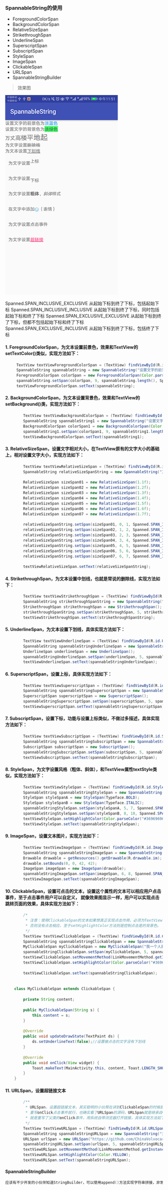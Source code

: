 ### SpannableString的使用
- ForegroundColorSpan
- BackgroundColorSpan
- RelativeSizeSpan
- StrikethroughSpan
- UnderlineSpan
- SuperscriptSpan
- SubscriptSpan
- StyleSpan
- ImageSpan
- ClickableSpan
- URLSpan
- SpannableStringBuilder

> 效果图

![](https://github.com/ChinaVolvocars/SpannableString/blob/master/img/20170801115739.png)



Spanned.SPAN_INCLUSIVE_EXCLUSIVE  从起始下标到终了下标，包括起始下标
Spanned.SPAN_INCLUSIVE_INCLUSIVE  从起始下标到终了下标，同时包括起始下标和终了下标
Spanned.SPAN_EXCLUSIVE_EXCLUSIVE  从起始下标到终了下标，但都不包括起始下标和终了下标
Spanned.SPAN_EXCLUSIVE_INCLUSIVE  从起始下标到终了下标，包括终了下标

#### 1. ForegroundColorSpan，为文本设置前景色，效果和TextView的setTextColor()类似，实现方法如下：
```java
	 TextView textViewForegroundColorSpan = (TextView) findViewById(R.id.ForegroundColorSpan);
	 SpannableString spannableString = new SpannableString("设置文字的前景色为淡蓝色");
	 ForegroundColorSpan colorSpan = new ForegroundColorSpan(Color.parseColor("#0099EE"));
	 spannableString.setSpan(colorSpan, 9, spannableString.length(), Spanned.SPAN_INCLUSIVE_EXCLUSIVE);
	 textViewForegroundColorSpan.setText(spannableString);
```
#### 2. BackgroundColorSpan，为文本设置背景色，效果和TextView的setBackground()类，实现方法如下：
```java
        TextView textViewBackgroundColorSpan = (TextView) findViewById(R.id.BackgroundColorSpan);
        SpannableString spannableString1 = new SpannableString("设置文字的背景色为淡绿色");
        BackgroundColorSpan colorSpan1 = new BackgroundColorSpan(Color.parseColor("#AC00FF30"));
        spannableString1.setSpan(colorSpan1, 9, spannableString1.length(), Spanned.SPAN_INCLUSIVE_EXCLUSIVE);
        textViewBackgroundColorSpan.setText(spannableString1);
```
#### 3. RelativeSizeSpan，设置文字相对大小，在TextView原有的文字大小的基础上，相对设置文字大小，实现方法如下：
```java
        TextView textViewRelativeSizeSpan = (TextView) findViewById(R.id.RelativeSizeSpan);
        SpannableString relativeSizeSpanString = new SpannableString("万丈高楼平地起");

        RelativeSizeSpan sizeSpan01 = new RelativeSizeSpan(1.1f);
        RelativeSizeSpan sizeSpan02 = new RelativeSizeSpan(1.2f);
        RelativeSizeSpan sizeSpan03 = new RelativeSizeSpan(1.3f);
        RelativeSizeSpan sizeSpan04 = new RelativeSizeSpan(1.4f);
        RelativeSizeSpan sizeSpan05 = new RelativeSizeSpan(1.5f);
        RelativeSizeSpan sizeSpan06 = new RelativeSizeSpan(1.6f);
        RelativeSizeSpan sizeSpan07 = new RelativeSizeSpan(1.7f);

        relativeSizeSpanString.setSpan(sizeSpan01, 0, 1, Spanned.SPAN_INCLUSIVE_EXCLUSIVE);
        relativeSizeSpanString.setSpan(sizeSpan02, 1, 2, Spanned.SPAN_INCLUSIVE_EXCLUSIVE);
        relativeSizeSpanString.setSpan(sizeSpan03, 2, 3, Spanned.SPAN_INCLUSIVE_EXCLUSIVE);
        relativeSizeSpanString.setSpan(sizeSpan04, 3, 4, Spanned.SPAN_INCLUSIVE_EXCLUSIVE);
        relativeSizeSpanString.setSpan(sizeSpan05, 4, 5, Spanned.SPAN_INCLUSIVE_EXCLUSIVE);
        relativeSizeSpanString.setSpan(sizeSpan06, 5, 6, Spanned.SPAN_INCLUSIVE_EXCLUSIVE);
        relativeSizeSpanString.setSpan(sizeSpan07, 6, 7, Spanned.SPAN_INCLUSIVE_EXCLUSIVE);

        textViewRelativeSizeSpan.setText(relativeSizeSpanString);

```
#### 4. StrikethroughSpan，为文本设置中划线，也就是常说的删除线，实现方法如下：
```java
        TextView textViewStrikethroughSpan = (TextView) findViewById(R.id.StrikethroughSpan);
        SpannableString strikethroughSpanString = new SpannableString("为文字设置删除线");
        StrikethroughSpan strikethroughSpan = new StrikethroughSpan();
        strikethroughSpanString.setSpan(strikethroughSpan, 5, strikethroughSpanString.length(), Spanned.SPAN_INCLUSIVE_EXCLUSIVE);
        textViewStrikethroughSpan.setText(strikethroughSpanString);

```
####  5. UnderlineSpan，为文本设置下划线，具体实现方法如下：
```java
        TextView textViewUnderlineSpan = (TextView) findViewById(R.id.UnderlineSpan);
        SpannableString spannableStringUnderlineSpan = new SpannableString("为文本设置下划线");
        UnderlineSpan underlineSpan = new UnderlineSpan();
        spannableStringUnderlineSpan.setSpan(underlineSpan, 5, spannableStringUnderlineSpan.length(), Spanned.SPAN_INCLUSIVE_EXCLUSIVE);
        textViewUnderlineSpan.setText(spannableStringUnderlineSpan);
```
####  6. SuperscriptSpan，设置上标，具体实现方法如下：
```java
        TextView textViewSuperscriptSpan = (TextView) findViewById(R.id.SuperscriptSpan);
        SpannableString spannableStringSuperscriptSpan = new SpannableString("为文字设置上标");
        SuperscriptSpan superscriptSpan = new SuperscriptSpan();
        spannableStringSuperscriptSpan.setSpan(superscriptSpan, 5, spannableStringSuperscriptSpan.length(), Spanned.SPAN_INCLUSIVE_EXCLUSIVE);
        textViewSuperscriptSpan.setText(spannableStringSuperscriptSpan);
```
####  7. SubscriptSpan，设置下标，功能与设置上标类似，不做过多描述，具体实现方法如下：
```java
        TextView textViewSubscriptSpan = (TextView) findViewById(R.id.SubscriptSpan);
        SpannableString spannableStringSubscriptSpan = new SpannableString("为文字设置下标");
        SubscriptSpan subscriptSpan = new SubscriptSpan();
        spannableStringSubscriptSpan.setSpan(subscriptSpan, 5, spannableStringSuperscriptSpan.length(), Spanned.SPAN_INCLUSIVE_EXCLUSIVE);
        textViewSubscriptSpan.setText(spannableStringSubscriptSpan);
```

####  8. StyleSpan，为文字设置风格（粗体、斜体），和TextView属性textStyle类似，实现方法如下：
```java
        TextView textViewStyleSpan = (TextView) findViewById(R.id.StyleSpan);
        SpannableString spannableStringStyleSpan = new SpannableString("为文字设置粗体，斜体样式");
        StyleSpan styleSpanA = new StyleSpan(Typeface.BOLD);
        StyleSpan styleSpanB = new StyleSpan(Typeface.ITALIC);
        spannableStringStyleSpan.setSpan(styleSpanA, 5, 7, Spanned.SPAN_INCLUSIVE_EXCLUSIVE);
        spannableStringStyleSpan.setSpan(styleSpanB, 8, 10, Spanned.SPAN_INCLUSIVE_EXCLUSIVE);
        textViewStyleSpan.setHighlightColor(Color.parseColor("#36969696"));
        textViewStyleSpan.setText(spannableStringStyleSpan);
```

####  9. ImageSpan，设置文本图片，实现方法如下：
```java
        TextView textViewImageSpan = (TextView) findViewById(R.id.ImageSpan);
        SpannableString spannableStringImageSpan = new SpannableString("在文字中添加表情（表情）");
        Drawable drawable = getResources().getDrawable(R.drawable.im);
        drawable.setBounds(0, 0, 42, 42);
        ImageSpan imageSpan = new ImageSpan(drawable);
        spannableStringImageSpan.setSpan(imageSpan, 6, 8, Spanned.SPAN_INCLUSIVE_EXCLUSIVE);
        textViewImageSpan.setText(spannableStringImageSpan);
```

####  10.  ClickableSpan，设置可点击的文本，设置这个属性的文本可以相应用户点击事件，至于点击事件用户可以自定义， 就像效果图显示一样，用户可以实现点击跳转页面的效果，具体实现方法如下：
```java
        /*
         * 注意：使用ClickableSpan的文本如果想真正实现点击作用，必须为TextView设置setMovementMethod方法，
         * 否则没有点击相应，至于setHighlightColor方法则是控制点击是的背景色。
         */
        TextView textViewClickableSpan = (TextView) findViewById(R.id.ClickableSpan);
        SpannableString spannableStringClickableSpan = new SpannableString("为文字设置点击事件");
        MyClickableSpan myClickableSpan = new MyClickableSpan("我一个人就是一支军队");
        spannableStringClickableSpan.setSpan(myClickableSpan, 5, spannableStringClickableSpan.length(), Spanned.SPAN_INCLUSIVE_EXCLUSIVE);
        textViewClickableSpan.setMovementMethod(LinkMovementMethod.getInstance());
        textViewClickableSpan.setHighlightColor(Color.parseColor("#36969696"));

        textViewClickableSpan.setText(spannableStringClickableSpan);
		
		
    class MyClickableSpan extends ClickableSpan {

        private String content;

        public MyClickableSpan(String s) {
            this.content = s;
        }

        @Override
        public void updateDrawState(TextPaint ds) {
            ds.setUnderlineText(false);//设置被点击的文字没有下划线
        }

        @Override
        public void onClick(View widget) {
            Toast.makeText(MainActivity.this, content, Toast.LENGTH_SHORT).show();
        }
    }
```
####  11. URLSpan，设置超链接文本
```java
        /**
         * URLSpan，设置超链接文本，其实聪明的小伙帮在讲到ClickableSpan的时候就能实现超链接文本的效果了，
         * 重写onClick点击事件就行，也确实看了URLSpan的源码，URLSpan就是继承自ClickableSpan，也和想象中一样，
         * 就是重写了父类的onClick事件，用系统自带浏览器打开链接，具体实现方法如下：
         */
        TextView textViewURLSpan = (TextView) findViewById(R.id.URLSpan);
        SpannableString spannableStringURLSpan = new SpannableString("为文字设置超链接");
        URLSpan urlSpan = new URLSpan("https://github.com/ChinaVolvocars");
        spannableStringURLSpan.setSpan(urlSpan, 5, spannableStringURLSpan.length(), Spanned.SPAN_INCLUSIVE_EXCLUSIVE);
        textViewURLSpan.setMovementMethod(LinkMovementMethod.getInstance());
        textViewURLSpan.setHighlightColor(Color.YELLOW);
        textViewURLSpan.setText(spannableStringURLSpan);
```

#### SpannableStringBuilder
```java
应该有不少开发的小伙伴知道StringBuilder，可以使用append()方法实现字符串拼接，非常方便。同样，SpannableString中也有SpannableStringBuilder，顾名思义，就是实现对，SpannableString的一个拼接效果，同样是append()方法，可以实现各种风格效果的SpannableString拼接，非常实用。
```